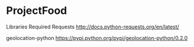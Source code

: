 # ProjectFood

Libraries Required
Requests http://docs.python-requests.org/en/latest/

geolocation-python https://pypi.python.org/pypi/geolocation-python/0.2.0
